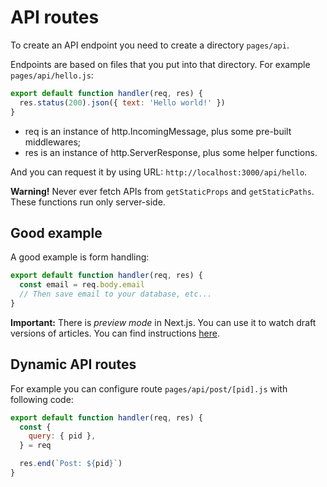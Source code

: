# API routes

To create an API endpoint you need to create a directory `pages/api`. 

Endpoints are based on files that you put into that directory. For example `pages/api/hello.js`:

```js
export default function handler(req, res) {
  res.status(200).json({ text: 'Hello world!' })
}
```

* req is an instance of http.IncomingMessage, plus some pre-built middlewares;
* res is an instance of http.ServerResponse, plus some helper functions.

And you can request it by using URL: `http://localhost:3000/api/hello`.

__Warning!__ Never ever fetch APIs from `getStaticProps` and `getStaticPaths`. These functions run only server-side. 

## Good example

A good example is form handling:

```js
export default function handler(req, res) {
  const email = req.body.email
  // Then save email to your database, etc...
}
```

__Important:__ There is _preview mode_ in Next.js. You can use it to watch draft versions of articles. You can find instructions [here](https://nextjs.org/docs/advanced-features/preview-mode).

## Dynamic API routes

For example you can configure route `pages/api/post/[pid].js` with following code:

```js
export default function handler(req, res) {
  const {
    query: { pid },
  } = req

  res.end(`Post: ${pid}`)
}
```